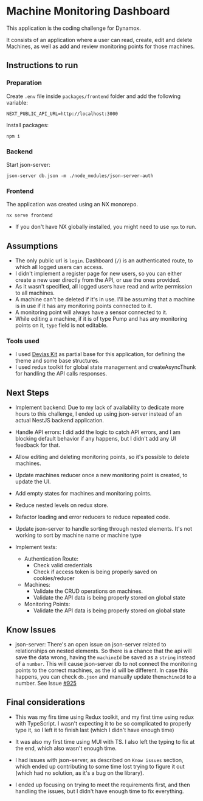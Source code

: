 # Machine Monitoring Dashboard

This application is the coding challenge for Dynamox.

It consists of an application where a user can read, create, edit and delete Machines, as well as add and review monitoring points for those machines.

## Instructions to run

### Preparation

Create `.env` file inside `packages/frontend` folder and add the following variable:

```
NEXT_PUBLIC_API_URL=http://localhost:3000
```

Install packages:

```
npm i
```

### Backend

Start json-server:

```
json-server db.json -m ./node_modules/json-server-auth
```

### Frontend

The application was created using an NX monorepo.

```
nx serve frontend
```

- If you don't have NX globally installed, you might need to use `npx` to run.

## Assumptions

- The only public url is `login`. Dashboard (`/`) is an authenticated route, to which all logged users can access.
- I didn't implement a register page for new users, so you can either create a new user directly from the API, or use the ones provided.
- As it wasn't specified, all logged users have read and write permission to all machines.
- A machine can't be deleted if it's in use. I'll be assuming that a machine is in use if it has any monitoring points connected to it.
- A monitoring point will always have a sensor connected to it.
- While editing a machine, if it is of type Pump and has any monitoring points on it, `type` field is not editable.

### Tools used

- I used [Devias Kit](https://mui.com/store/items/devias-kit/) as partial base for this application, for defining the theme and some base structures.
- I used redux toolkit for global state management and createAsyncThunk for handling the API calls responses.

## Next Steps

- Implement backend: Due to my lack of availability to dedicate more hours to this challenge, I ended up using json-server instead of an actual NestJS backend application.

- Handle API errors: I did add the logic to catch API errors, and I am blocking default behavior if any happens, but I didn't add any UI feedback for that.

- Allow editing and deleting monitoring points, so it's possible to delete machines.

- Update machines reducer once a new monitoring point is created, to update the UI.

- Add empty states for machines and monitoring points.

- Reduce nested levels on redux store.

- Refactor loading and error reducers to reduce repeated code.

- Update json-server to handle sorting through nested elements. It's not working to sort by machine name or machine type

- Implement tests:
  - Authentication Route:
    - Check valid credentials
    - Check if access token is being properly saved on cookies/reducer
  - Machines:
    - Validate the CRUD operations on machines.
    - Validate the API data is being properly stored on global state
  - Monitoring Points:
    - Validate the API data is being properly stored on global state

## Know Issues

- json-server: There's an open issue on json-server related to relationships on nested elements. So there is a chance that the api will save the data wrong, having the `machineId` be saved as a `string` instead of a `number`. This will cause json-server db to not connect the monitoring points to the correct machines, as the id will be different. In case this happens, you can check `db.json` and manually update the`machineId` to a number. See Issue [#925](https://github.com/typicode/json-server/issues/925)

## Final considerations

- This was my firs time using Redux toolkit, and my first time using redux with TypeScript. I wasn't expecting it to be so complicated to properly type it, so I left it to finish last (which I didn't have enough time)

- It was also my first time using MUI with TS. I also left the typing to fix at the end, which also wasn't enough time.

- I had issues with json-server, as described on `Know issues` section, which ended up contributing to some time lost trying to figure it out (which had no solution, as it's a bug on the library).

- I ended up focusing on trying to meet the requirements first, and then handling the issues, but I didn't have enough time to fix everything.
